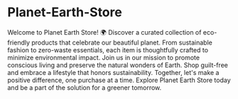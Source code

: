 # Planet-Earth-Store
 Welcome to Planet Earth Store! 🌍 Discover a curated collection of eco-friendly products that celebrate our beautiful planet. From sustainable fashion to zero-waste essentials, each item is thoughtfully crafted to minimize environmental impact. Join us in our mission to promote conscious living and preserve the natural wonders of Earth. Shop guilt-free and embrace a lifestyle that honors sustainability. Together, let's make a positive difference, one purchase at a time. Explore Planet Earth Store today and be a part of the solution for a greener tomorrow.
